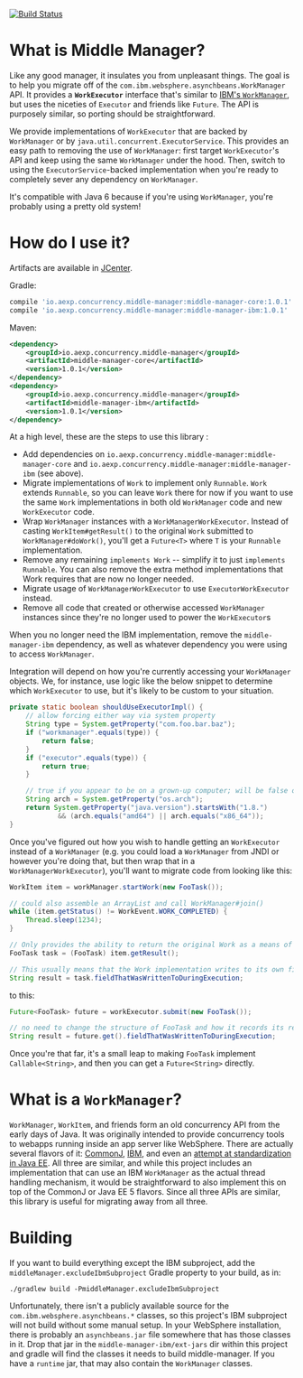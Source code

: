 [![Build Status](https://semaphoreci.com/api/v1/projects/4ec7138f-7652-45d2-9b09-a46ed96dfb04/615371/badge.svg)](https://semaphoreci.com/americanexpress/middle-manager)

# What is Middle Manager?

Like any good manager, it insulates you from unpleasant things. The goal is to help you migrate off of the `com.ibm.websphere.asynchbeans.WorkManager` API. It provides a **`WorkExecutor`** interface that's similar to [IBM's `WorkManager`](http://www-01.ibm.com/support/knowledgecenter/SSEQTP_7.0.0/com.ibm.websphere.javadoc.doc/web/apidocs/com/ibm/websphere/asynchbeans/WorkManager.html), but uses the niceties of `Executor` and friends like `Future`. The API is purposely similar, so porting should be straightforward.
 
We provide implementations of `WorkExecutor` that are backed by `WorkManager` or by `java.util.concurrent.ExecutorService`. This provides an easy path to removing the use of `WorkManager`: first target `WorkExecutor`'s API and keep using the same `WorkManager` under the hood. Then, switch to using the `ExecutorService`-backed implementation when you're ready to completely sever any dependency on `WorkManager`.

It's compatible with Java 6 because if you're using `WorkManager`, you're probably using a pretty old system!

# How do I use it?

Artifacts are available in [JCenter](https://bintray.com/bintray/jcenter).

Gradle:

```groovy
compile 'io.aexp.concurrency.middle-manager:middle-manager-core:1.0.1'
compile 'io.aexp.concurrency.middle-manager:middle-manager-ibm:1.0.1'
```

Maven:

```xml
<dependency>
    <groupId>io.aexp.concurrency.middle-manager</groupId>
    <artifactId>middle-manager-core</artifactId>
    <version>1.0.1</version>
</dependency>
<dependency>
    <groupId>io.aexp.concurrency.middle-manager</groupId>
    <artifactId>middle-manager-ibm</artifactId>
    <version>1.0.1</version>
</dependency>
```

At a high level, these are the steps to use this library :

- Add dependencies on `io.aexp.concurrency.middle-manager:middle-manager-core` and `io.aexp.concurrency.middle-manager:middle-manager-ibm` (see above).
- Migrate implementations of `Work` to implement only `Runnable`. `Work` extends `Runnable`, so you can leave `Work` there for now if you want to use the same `Work` implementations in both old `WorkManager` code and new `WorkExecutor` code. 
- Wrap `WorkManager` instances with a `WorkManagerWorkExecutor`. Instead of casting `WorkItem#getResult()` to the original `Work` submitted to `WorkManager#doWork()`, you'll get a `Future<T>` where `T` is your `Runnable` implementation.
- Remove any remaining `implements Work` -- simplify it to just `implements Runnable`. You can also remove the extra method implementations that Work requires that are now no longer needed.
- Migrate usage of `WorkManagerWorkExecutor` to use `ExecutorWorkExecutor` instead.
- Remove all code that created or otherwise accessed `WorkManager` instances since they're no longer used to power the `WorkExecutor`s

When you no longer need the IBM implementation, remove the `middle-manager-ibm` dependency, as well as whatever dependency you were using to access `WorkManager`.

Integration will depend on how you're currently accessing your `WorkManager` objects. We, for instance, use logic like the below snippet to determine which `WorkExecutor` to use, but it's likely to be custom to your situation.

```java
private static boolean shouldUseExecutorImpl() {
    // allow forcing either way via system property
    String type = System.getProperty("com.foo.bar.baz");
    if ("workmanager".equals(type)) {
        return false;
    }
    if ("executor".equals(type)) {
        return true;
    }

    // true if you appear to be on a grown-up computer; will be false on legacy deployment. This is handy for running tests, etc.
    String arch = System.getProperty("os.arch");
    return System.getProperty("java.version").startsWith("1.8.")
            && (arch.equals("amd64") || arch.equals("x86_64"));
}
```

Once you've figured out how you wish to handle getting an `WorkExecutor` instead of a `WorkManager` (e.g. you could load a `WorkManager` from JNDI or however you're doing that, but then wrap that in a `WorkManagerWorkExecutor`), you'll want to migrate code from looking like this:

```java
WorkItem item = workManager.startWork(new FooTask());

// could also assemble an ArrayList and call WorkManager#join()
while (item.getStatus() != WorkEvent.WORK_COMPLETED) {
    Thread.sleep(1234);
}

// Only provides the ability to return the original Work as a means of expression completion
FooTask task = (FooTask) item.getResult();

// This usually means that the Work implementation writes to its own field, or something like that
String result = task.fieldThatWasWrittenToDuringExecution;
```

to this:

```java
Future<FooTask> future = workExecutor.submit(new FooTask());

// no need to change the structure of FooTask and how it records its result
String result = future.get().fieldThatWasWrittenToDuringExecution;
```

Once you're that far, it's a small leap to making `FooTask` implement `Callable<String>`, and then you can get a `Future<String>` directly.

# What is a `WorkManager`?

`WorkManager`, `WorkItem`, and friends form an old concurrency API from the early days of Java. It was originally intended to provide concurrency tools to webapps running inside an app server like WebSphere. There are actually several flavors of it: [CommonJ](https://docs.oracle.com/cd/E13222_01/wls/docs92/commonj/commonj.html), [IBM](http://www-01.ibm.com/support/knowledgecenter/SSEQTP_7.0.0/com.ibm.websphere.javadoc.doc/web/apidocs/com/ibm/websphere/asynchbeans/WorkManager.html), and even an [attempt at standardization in Java EE](https://docs.oracle.com/javaee/5/api/javax/resource/spi/work/WorkManager.html). All three are similar, and while this project includes an implementation that can use an IBM `WorkManager` as the actual thread handling mechanism, it would be straightforward to also implement this on top of the CommonJ or Java EE 5 flavors. Since all three APIs are similar, this library is useful for migrating away from all three.

# Building

If you want to build everything except the IBM subproject, add the `middleManager.excludeIbmSubproject` Gradle property to your build, as in:

```
./gradlew build -PmiddleManager.excludeIbmSubproject
```

Unfortunately, there isn't a publicly available source for the `com.ibm.websphere.asynchbeans.*` classes, so this project's IBM subproject will not build without some manual setup. In your WebSphere installation, there is probably an `asynchbeans.jar` file somewhere that has those classes in it. Drop that jar in the `middle-manager-ibm/ext-jars` dir within this project and gradle will find the classes it needs to build middle-manager. If you have a `runtime` jar, that may also contain the `WorkManager` classes.
